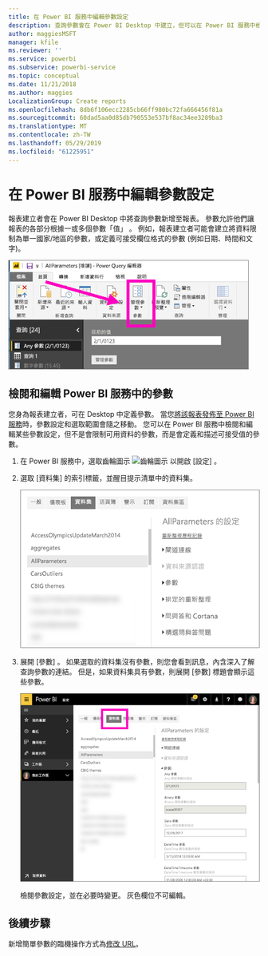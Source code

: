 ```yaml
---
title: 在 Power BI 服務中編輯參數設定
description: 查詢參數會在 Power BI Desktop 中建立，但可以在 Power BI 服務中檢閱及更新
author: maggiesMSFT
manager: kfile
ms.reviewer: ''
ms.service: powerbi
ms.subservice: powerbi-service
ms.topic: conceptual
ms.date: 11/21/2018
ms.author: maggies
LocalizationGroup: Create reports
ms.openlocfilehash: 8db6f106ecc2285cb66ff980bc72fa666456f81a
ms.sourcegitcommit: 60dad5aa0d85db790553e537bf8ac34ee3289ba3
ms.translationtype: MT
ms.contentlocale: zh-TW
ms.lasthandoff: 05/29/2019
ms.locfileid: "61225951"
---
```

# <a name="edit-parameter-settings-in-the-power-bi-service"></a>在 Power BI 服務中編輯參數設定
報表建立者會在 Power BI Desktop 中將查詢參數新增至報表。 參數允許他們讓報表的各部分根據一或多個參數「值」  。 例如，報表建立者可能會建立將資料限制為單一國家/地區的參數，或定義可接受欄位格式的參數 (例如日期、時間和文字)。

![[常用] 索引標籤顯示 Desktop 中的 [管理參數] 選項](media/service-parameters/power-bi-manage-parameters.png)

## <a name="review-and-edit-parameters-in-power-bi-service"></a>檢閱和編輯 Power BI 服務中的參數

您身為報表建立者，可在 Desktop 中定義參數。 當您[將該報表發佈至 Power BI 服務](desktop-upload-desktop-files.md)時，參數設定和選取範圍會隨之移動。 您可以在 Power BI 服務中檢閱和編輯某些參數設定，但不是會限制可用資料的參數，而是會定義和描述可接受值的參數。

1. 在 Power BI 服務中，選取齒輪圖示 ![齒輪圖示](media/service-parameters/power-bi-cog.png) 以開啟 [設定]  。

2. 選取 [資料集]  的索引標籤，並醒目提示清單中的資料集。 
    
    ![設定已選取 [資料集] 索引標籤的視窗](media/service-parameters/power-bi-select-dataset2.png)

3. 展開 [參數]  。  如果選取的資料集沒有參數，則您會看到訊息，內含深入了解查詢參數的連結。 但是，如果資料集具有參數，則展開 [參數]  標題會顯示這些參數。 

    ![已展開 [參數] 的 [設定] 視窗](media/service-parameters/power-bi-settings.png)

    檢閱參數設定，並在必要時變更。 灰色欄位不可編輯。 


## <a name="next-steps"></a>後續步驟
新增簡單參數的臨機操作方式為[修改 URL](service-url-filters.md)。